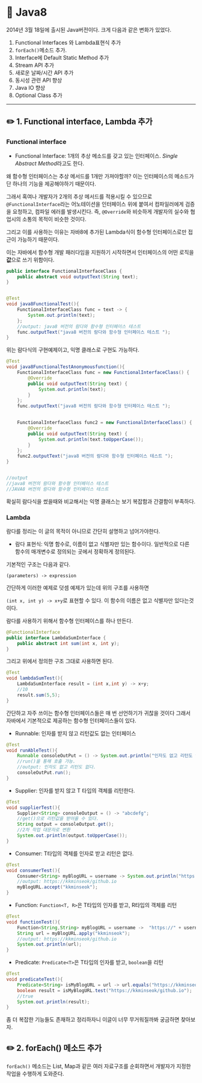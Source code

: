 # 🔅 Java8

2014년 3월 18일에 출시된 Java버전이다. 크게 다음과 같은 변화가 있었다.

1. Functional Interfaces 와 Lambda표현식 추가
2. `forEach()`메소드 추가.
3. Interface에 Default Static Method 추가
4. Stream API 추가
5. 새로운 날짜/시간 API 추가
6. 동시성 관련 API 향상
7. Java IO 향상
8. Optional Class 추가

-----

## ✏️ 1. Functional interface, Lambda 추가

### Functional interface

- Functional Interface: 1개의 추상 메소드를 갖고 있는 인터페이스. *Single Abstract Method*라고도 한다.

왜 함수형 인터페이스는 추상 메서드를 1개만 가져야할까? 이는 인터페이스의 메소드가 단 하나의 기능을 제공해야하기 때문이다.

그래서 혹여나 개발자가 2개의 추상 메서드를 적용시킬 수 있으므로 `@FunctionalInterface`라는 어노테이션을 인터페이스 위에 붙여서 컴파일러에게 검증을 요청하고, 컴파일 에러를 발생시킨다. 즉, `@Override`와 비슷하게 개발자의 실수와 협업시의 소통의 목적이 비슷한 것이다.

그리고 이를 사용하는 이유는 자바8에 추가된 Lambda식이 함수형 인터페이스로만 접근이 가능하기 때문이다.

이는 자바에서 함수형 개발 패러다임을 지원하기 시작하면서 인터페이스의 어떤 로직을 **값**으로 쓰기 위함이다.

```java
public interface FunctionalInterfaceClass {
    public abstract void outputText(String text);
}


@Test
void java8FunctionalTest(){
    FunctionalInterfaceClass func = text -> {
        System.out.println(text);
    };
    //output: java8 버전의 람다와 함수형 인터페이스 테스트 
    func.outputText("java8 버전의 람다와 함수형 인터페이스 테스트 ");
}

```

위는 람다식의 구현예제이고, 익명 클래스로 구현도 가능하다.

```java
@Test
void java8FunctionalTestAnonymousfunction(){
    FunctionalInterfaceClass func = new FunctionalInterfaceClass() {
        @Override
        public void outputText(String text) {
            System.out.println(text);
        }
    };
    func.outputText("java8 버전의 람다와 함수형 인터페이스 테스트 ");

    
    FunctionalInterfaceClass func2 = new FunctionalInterfaceClass() {
        @Override
        public void outputText(String text) {
            System.out.println(text.toUpperCase());
        }
    };
    func2.outputText("java8 버전의 람다와 함수형 인터페이스 테스트 ");
}


//output
//java8 버전의 람다와 함수형 인터페이스 테스트 
//JAVA8 버전의 람다와 함수형 인터페이스 테스트 
```

확실히 람다식을 썼을때와 비교해서는 익명 클래스는 보기 복잡함과 간결함이 부족하다.

### Lambda

람다를 정리는 이 글의 목적이 아니므로 간단히 설명하고 넘어가야한다.

- 람다 표현식: 익명 함수로, 이름이 없고 식별자만 있는 함수이다. 일반적으로 다른 함수의 매개변수로 정의되는 곳에서 정확하게 정의된다. 

기본적인 구조는 다음과 같다.

```text
(parameters) -> expression
```

간단하게 이러한 예제로 덧셈 예제가 있는데 위의 구조를 사용하면

`(int x, int y) -> x+y`로 표현할 수 있다. 이 함수의 이름은 없고 식별자만 있다는것이다.

람다를 사용하기 위해서 함수형 인터페이스를 하나 만든다.

```java
@FunctionalInterface
public interface LambdaSumInterface {
    public abstract int sum(int x, int y);
}
```

그리고 위에서 정의한 구조 그대로 사용하면 된다.

```java
@Test
void lambdaSumTest(){
    LambdaSumInterface result = (int x,int y) -> x+y;
    //10
    result.sum(5,5);
}
```

간단하고 자주 쓰이는 함수형 인터페이스들은 매 번 선언하기가 귀찮을 것이다 그래서 자바에서 기본적으로 제공하는 함수형 인터페이스들이 있다.

- Runnable: 인자를 받지 않고 리턴값도 없는 인터페이스

```java
@Test
void runAbleTest(){
    Runnable consoleOutPut = () -> System.out.println("인자도 없고 리턴도 없다.");
    //run()을 통해 호출 가능.
    //output: 인자도 없고 리턴도 없다.
    consoleOutPut.run();
}
```

- Supplier: 인자를 받지 않고 T 타입의 객체를 리턴한다.

```java
@Test
void supplierTest(){
    Supplier<String> consoleOutput = () -> "abcdefg";
    //get()으로 리턴값을 받아올 수 있다.
    String output = consoleOutput.get();
    //2차 작업 대문자로 변환
    System.out.println(output.toUpperCase());
}
```

- Consumer: T타입의 객체를 인자로 받고 리턴은 없다.

```java
@Test
void consumerTest(){
    Consumer<String> myBlogURL = username -> System.out.println("https://" + username + "/github.io");
    //output: https://kkminseok/github.io
    myBlogURL.accept("kkminseok");
}
```

- Function: `Function<T, R>`은 T타입의 인자를 받고, R타입의 객체를 리턴

```java
@Test
void functionTest(){
    Function<String,String> myBlogURL = username ->  "https://" + username + "/github.io";
    String url = myBlogURL.apply("kkminseok");
    //output: https://kkminseok/github.io
    System.out.println(url);
}
```

- Predicate: `Predicate<T>`은 T타입의 인자를 받고, `boolean`을 리턴

```java
@Test
void predicateTest(){
    Predicate<String> isMyBlogURL = url -> url.equals("https://kkminseok/github.io");
    boolean result = isMyBlogURL.test("https://kkminseok/github.io");
    //true
    System.out.println(result);
}
```

좀 더 복잡한 기능들도 존재하고 정리하자니 이글이 너무 무거워질까봐 궁금하면 찾아보자.


## ✏️ 2. forEach() 메소드 추가

`forEach()` 메소드는 List, Map과 같은 여러 자료구조를 순회하면서 개발자가 지정한 작업을 수행하게 도와준다.

